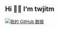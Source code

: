 ## Hi 👏👏 I‘m twjitm

[![我的 GitHub 数据](https://github-readme-stats.vercel.app/api?username=twjitm)]()

